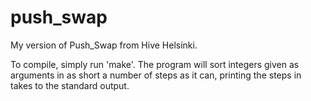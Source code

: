 # push_swap
My version of Push_Swap from Hive Helsinki.

To compile, simply run 'make'. The program will sort integers given as arguments in as short a number of steps as it can, printing the steps in takes to the standard output.